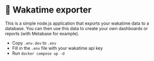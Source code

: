 # 🚀 Wakatime exporter

This is a simple node.js application that exports your wakatime data to a database. 
You can then use this data to create your own dashboards or reports (with Metabase for example).

- Copy `.env.dev` to `.env`
- Fill in the `.env` file with your wakatime api key
- Run `docker compose up -d`